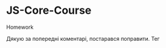 # JS-Core-Course
Homework

Дякую за попередні коментарі, постарався поправити.
Тег <script>  виніс в <head> з атрибутом async, бо без нього спочатку виконується скрипт, а потім вже рендериться DOM і всі 
document.getElementById() були би null чи undefined.

Скрипт огорнув як IIFE, тепер в глобальному скоупі нема навіть моєї функції, забув тільки видалити її назву initToDoList, тепер вона 
не потрібна. Не знаю, чи можна це назвати модулем, бо він мав би повертати якісь публічні методи - а для цією задачі в них нема потреби.
Всередині оголосив локальні змінні, які будуть жити в замиканні, і задав обробник onAddItem подій для кліку кнопки і для натискання Enter
при введенні в текстове поле.
В onAddItem я створюю елементи таблиці, вставляю туди значення з інпута textBox і якщо там щось є -  всталяю в <tr> кнопку для видалення
рядка (за допомогою результату виклику createDeleteButton() ) і цей <tr> - в DOM.
В createDeleteButton() створюю кнопку класу btnDelete, тут же задаю обробника для кліка по ній onRemoveItem і повертаю створений
елемент в попередню функцію. Ну і в onRemoveItem() - тут this - кнопка deleteButton, видаляю її батьківський елемент this.parentNode
